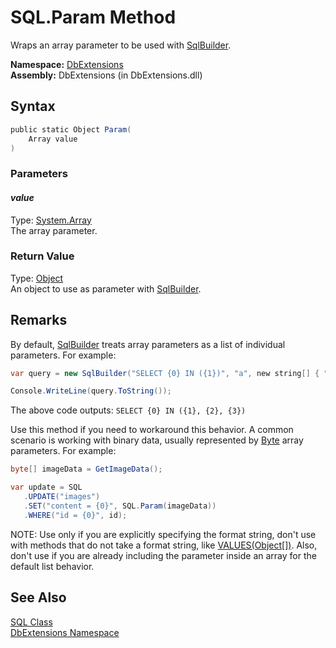 SQL.Param Method
================
Wraps an array parameter to be used with [SqlBuilder][1].

**Namespace:** [DbExtensions][2]  
**Assembly:** DbExtensions (in DbExtensions.dll)

Syntax
------

```csharp
public static Object Param(
	Array value
)
```

### Parameters

#### *value*
Type: [System.Array][3]  
The array parameter.

### Return Value
Type: [Object][4]  
An object to use as parameter with [SqlBuilder][1].

Remarks
-------

By default, [SqlBuilder][1] treats array parameters as a list of individual parameters. For example:

```csharp
var query = new SqlBuilder("SELECT {0} IN ({1})", "a", new string[] { "a", "b", "c" });

Console.WriteLine(query.ToString());
```

The above code outputs: `SELECT {0} IN ({1}, {2}, {3})`

Use this method if you need to workaround this behavior. A common scenario is working with binary data, usually represented by [Byte][5] array parameters. For example:

```csharp
byte[] imageData = GetImageData();

var update = SQL
   .UPDATE("images")
   .SET("content = {0}", SQL.Param(imageData))
   .WHERE("id = {0}", id);
```

NOTE: Use only if you are explicitly specifying the format string, don't use with methods that do not take a format string, like [VALUES(Object[])][6]. Also, don't use if you are already including the parameter inside an array for the default list behavior.


See Also
--------
[SQL Class][7]  
[DbExtensions Namespace][2]  

[1]: ../SqlBuilder/README.md
[2]: ../README.md
[3]: http://msdn.microsoft.com/en-us/library/czz5hkty
[4]: http://msdn.microsoft.com/en-us/library/e5kfa45b
[5]: http://msdn.microsoft.com/en-us/library/yyb1w04y
[6]: ../SqlBuilder/VALUES.md
[7]: README.md